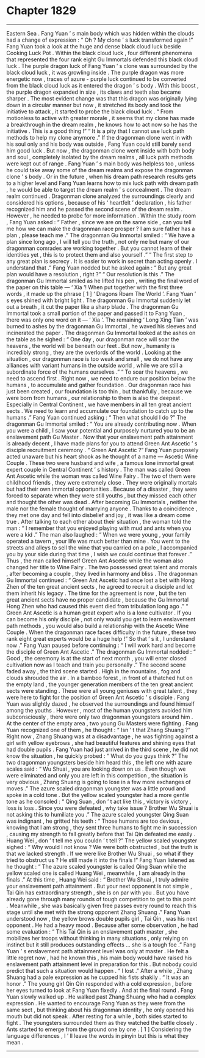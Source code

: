
# Chapter 1829


---

Eastern Sea .
Fang Yuan ’ s main body which was hidden within the clouds had a change of expression : “ Oh ? My clone ’ s luck transformed again !”
Fang Yuan took a look at the huge and dense black cloud luck beside Cooking Luck Pot .
Within the black cloud luck , four different phenomena that represented the four rank eight Gu Immortals defended this black cloud luck .
The purple dragon luck of Fang Yuan ’ s clone was surrounded by the black cloud luck , it was growling inside .
The purple dragon was more energetic now , traces of azure - purple luck continued to be converted from the black cloud luck as it entered the dragon ’ s body .
With this boost , the purple dragon expanded in size , its claws and teeth also became sharper .
The most evident change was that this dragon was originally lying down in a circular manner but now , it stretched its body and took the initiative to attack , it started to probe the black cloud luck .
“ From motionless to active with greater morale , it seems that my clone has made a breakthrough in the dream realm , he knows how to act now so he has the initiative . This is a good thing !”
“ It is a pity that I cannot use luck path methods to help my clone anymore .”
If the dragonman clone went in with his soul only and his body was outside , Fang Yuan could still barely send him good luck .
But now , the dragonman clone went inside with both body and soul , completely isolated by the dream realms , all luck path methods were kept out of range .
Fang Yuan ’ s main body was helpless too , unless he could take away some of the dream realms and expose the dragonman clone ’ s body .
Or in the future , when his dream path research results gets to a higher level and Fang Yuan learns how to mix luck path with dream path , he would be able to target the dream realm ’ s concealment .
The dream realm continued .
Dragonman clone analyzed the surroundings clearly and considered his options , because of his ‘ heartfelt ’ declaration , his father recognized him and he passed the second scene of the dream realm .
However , he needed to probe for more information .
Within the study room , Fang Yuan asked : “ Father , since we are on the same side , can you tell me how we can make the dragonman race prosper ? I am sure father has a plan , please teach me .”
The dragonman Gu Immortal smiled : “ We have a plan since long ago , I will tell you the truth , not only me but many of our dragonman comrades are working together . But you cannot learn of their identities yet , this is to protect them and also yourself .”
“ The first step to any great plan is secrecy . It is easier to work in secret than acting openly . I understand that .” Fang Yuan nodded but he asked again : “ But any great plan would have a resolution , right ?”
“ Our resolution is this .” The dragonman Gu Immortal smiled as he lifted his pen , writing the final word of the paper on this table — ‘ Xia ’!
When put together with the first three words , it made up the phrase [ 1 ] ‘ Dragons Roam The World ’.
Fang Yuan ’ s eyes shined with bright light .
The dragonman Gu Immortal suddenly let out a breath , it cut the paper like a sharp blade .
The dragonman Gu Immortal took a small portion of the paper and passed it to Fang Yuan , there was only one word on it — ‘ Xia ’.
The remaining ‘ Long Xing Tian ’ was burned to ashes by the dragonman Gu Immortal , he waved his sleeves and incinerated the paper .
The dragonman Gu Immortal looked at the ashes on the table as he sighed : “ One day , our dragonman race will soar the heavens , the world will be beneath our feet . But now , humanity is incredibly strong , they are the overlords of the world . Looking at the situation , our dragonman race is too weak and small , we do not have any alliances with variant humans in the outside world , while we are still a subordinate force of the humans ourselves .”
“ To soar the heavens , we need to ascend first . Right now , we need to endure our position below the humans , to accumulate and gather foundation . Our dragonman race has just been created , our foundation is too thin , but thankfully , because we were born from humans , our relationship to them is also the deepest . Especially in Central Continent , we have members in all ten great ancient sects . We need to learn and accumulate our foundation to catch up to the humans .”
Fang Yuan continued asking : “ Then what should I do ?”
The dragonman Gu Immortal smiled : “ You are already contributing now . When you were a child , I saw your potential and purposely nurtured you to be an enslavement path Gu Master . Now that your enslavement path attainment is already decent , I have made plans for you to attend Green Ant Ascetic ’ s disciple recruitment ceremony .
“ Green Ant Ascetic ?” Fang Yuan purposely acted unaware but his heart shook as he thought of a name — Ascetic Wine Couple .
These two were husband and wife , a famous lone immortal great expert couple in Central Continent ’ s history . The man was called Green Ant Ascetic while the woman was called Wine Fairy . The two of them were childhood friends , they were extremely close .
They were originally mortals but had their own immortal opportunities . Because of a disaster , they were forced to separate when they were still youths , but they missed each other and thought the other was dead .
After becoming Gu Immortals , neither the male nor the female thought of marrying anyone . Thanks to a coincidence , they met one day and fell into disbelief and joy , it was like a dream come true .
After talking to each other about their situation , the woman told the man : “ I remember that you enjoyed playing with mud and ants when you were a kid .”
The man also laughed : “ When we were young , your family operated a tavern , your life was much better than mine . You went to the streets and alleys to sell the wine that you carried on a pole , I accompanied you by your side during that time , I wish we could continue that forever .”
Thus , the man called himself Green Ant Ascetic while the woman also changed her title to Wine Fairy .
The two possessed great talent and morals , after becoming a couple , they lived in harmony and bliss .
The dragonman Gu Immortal continued : “ Green Ant Ascetic had once lost a bet with Hong Zhen of the ten great ancient sects , he agreed to recruit a disciple and let them inherit his legacy . The time for the agreement is now , but the ten great ancient sects have no proper candidate , because the Gu Immortal Hong Zhen who had caused this event died from tribulation long ago .”
“ Green Ant Ascetic is a human great expert who is a lone cultivator . If you can become his only disciple , not only would you get to learn enslavement path methods , you would also build a relationship with the Ascetic Wine Couple . When the dragonman race faces difficulty in the future , these two rank eight great experts would be a huge help !”
So that ’ s it , I understand now .” Fang Yuan paused before continuing : “ I will work hard and become the disciple of Green Ant Ascetic .”
The dragonman Gu Immortal nodded : “ Good , the ceremony is at the start of next month , you will enter closed cultivation now as I teach and train you personally .”
The second scene faded away , the third scene started .
High in the mountains , fog and clouds shrouded the air .
In a bamboo forest , in front of a thatched hut on the empty land , the younger generation members of the ten great ancient sects were standing .
These were all young geniuses with great talent , they were here to fight for the position of Green Ant Ascetic ’ s disciple .
Fang Yuan was slightly dazed , he observed the surroundings and found himself among the youths .
However , most of the human youngsters avoided him subconsciously , there were only two dragonman youngsters around him .
At the center of the empty area , two young Gu Masters were fighting .
Fang Yuan recognized one of them , he thought : “ Isn ’ t that Zhang Shuang ?”
Right now , Zhang Shuang was at a disadvantage , he was fighting against a girl with yellow eyebrows , she had beautiful features and shining eyes that had double pupils .
Fang Yuan had just arrived in the third scene , he did not know the situation , he quickly probed : “ What do you guys think ?”
The two dragonman youngsters beside him heard this , the left one with azure scales said : “ Wu Shuai , you are looking down on us . Even though we were eliminated and only you are left in this competition , the situation is very obvious , Zhang Shuang is going to lose in a few more exchanges of moves .”
The azure scaled dragonman youngster was a little proud and spoke in a cold tone .
But the yellow scaled youngster had a more gentle tone as he consoled : “ Qing Suan , don ’ t act like this , victory is victory , loss is loss . Since you were defeated , why take issue ? Brother Wu Shuai is not asking this to humiliate you .”
The azure scaled youngster Qing Suan was indignant , he gritted his teeth : “ Those humans are too devious , knowing that I am strong , they sent three humans to fight me in succession , causing my strength to fall greatly before that Tai Qin defeated me easily . Huang Wei , don ’ t tell me you couldn ’ t tell ?”
The yellow scaled youngster sighed : “ Why would I not know ? We were both obstructed , but the truth is that we lacked strength . If we were like Brother Wu Shuai , so what if they tried to obstruct us ? He still made it into the finals !”
Fang Yuan listened as he thought : “ The azure scaled youngster is called Qing Suan while the yellow scaled one is called Huang Wei , meanwhile , I am already in the finals .”
At this time , Huang Wei said : “ Brother Wu Shuai , I truly admire your enslavement path attainment . But your next opponent is not simple , Tai Qin has extraordinary strength , she is on par with you . But you have already gone through many rounds of tough competition to get to this point . Meanwhile , she was basically given free passes every round to reach this stage until she met with the strong opponent Zhang Shuang .”
Fang Yuan understood now , the yellow brows double pupils girl , Tai Qin , was his next opponent .
He had a heavy mood .
Because after some observation , he had some evaluation : “ This Tai Qin is an enslavement path master , she mobilizes her troops without thinking in many situations , only relying on instinct but it still produces outstanding effects … she is a tough foe .”
Fang Yuan ’ s enslavement path attainment level was only at master .
He felt a little regret now , had he known this , his main body would have raised his enslavement path attainment level in preparation for this .
But nobody could predict that such a situation would happen .
“ I lost .” After a while , Zhang Shuang had a pale expression as he cupped his fists shakily .
“ It was an honor .” The young girl Qin Qin responded with a cold expression , before her eyes turned to look at Fang Yuan fixedly .
And at the final round .
Fang Yuan slowly walked up .
He walked past Zhang Shuang who had a complex expression . He wanted to encourage Fang Yuan as they were from the same sect , but thinking about his dragonman identity , he only opened his mouth but did not speak .
After resting for a while , both sides started to fight .
The youngsters surrounded them as they watched the battle closely .
Ants started to emerge from the ground one by one .
[ 1 ] Considering the language differences , I ’ ll leave the words in pinyin but this is what they mean .

---

